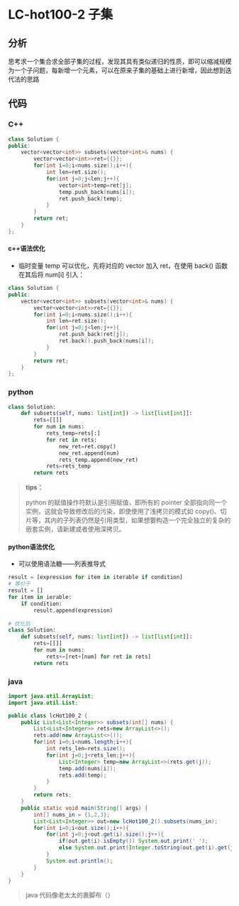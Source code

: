 # LC-hot100-2 子集



## 分析

思考求一个集合求全部子集的过程，发现其具有类似递归的性质，即可以缩减规模为一个子问题，每新增一个元素，可以在原来子集的基础上进行新增，因此想到迭代法的思路

## 代码



### C++

```c++
class Solution {
public:
    vector<vector<int>> subsets(vector<int>& nums) {
        vector<vector<int>>ret={{}};
        for(int i=0;i<nums.size();i++){
            int len=ret.size();
            for(int j=0;j<len;j++){
                vector<int>temp=ret[j];
                temp.push_back(nums[i]);
                ret.push_back(temp);
            }
        }
        return ret;
    }
};
```

#### c++语法优化

+ 临时变量 temp 可以优化，先将对应的 vector 加入 ret，在使用 back() 函数在其后将 num[i] 引入：

```c++
class Solution {
public:
    vector<vector<int>> subsets(vector<int>& nums) {
        vector<vector<int>>ret={{}};
        for(int i=0;i<nums.size();i++){
            int len=ret.size();
            for(int j=0;j<len;j++){
                ret.push_back(ret[j]);
                ret.back().push_back(nums[i]);
            }
        }
        return ret;
    }
};
```

### python

```python
class Solution:
    def subsets(self, nums: list[int]) -> list[list[int]]:
        rets=[[]]
        for num in nums:
            rets_temp=rets[:]
            for ret in rets:
                new_ret=ret.copy()
                new_ret.append(num)
                rets_temp.append(new_ret)
            rets=rets_temp
        return rets
```

> **tips：**
>
> python 的赋值操作符默认是引用赋值，即所有的 pointer 全部指向同一个实例，这就会导致修改后的污染，即使使用了浅拷贝的模式如 copy()、切片等，其内的子列表仍然是引用类型，如果想要构造一个完全独立的复杂的嵌套实例，请新建或者使用深拷贝。

#### python语法优化

+ 可以使用语法糖——列表推导式

```python
result = [expression for item in iterable if condition]
# 等价于
result = []
for item in ierable:
    if condition:
        result.append(expression)
        
# 优化后
class Solution:
    def subsets(self, nums: list[int]) -> list[list[int]]:
        rets=[[]]
        for num in nums:
            rets+=[ret+[num] for ret in rets]
        return rets
```

### java

```java
import java.util.ArrayList;
import java.util.List;

public class lcHot100_2 {
    public List<List<Integer>> subsets(int[] nums) {
        List<List<Integer>> rets=new ArrayList<>();
        rets.add(new ArrayList<>());
        for(int i=0;i<nums.length;i++){
            int rets_len=rets.size();
            for(int j=0;j<rets_len;j++){
                List<Integer> temp=new ArrayList<>(rets.get(j));
                temp.add(nums[i]);
                rets.add(temp);
            }
        }
        return rets;
    }
    public static void main(String[] args) {
        int[] nums_in = {1,2,3};
        List<List<Integer>> out=new lcHot100_2().subsets(nums_in);
        for(int i=0;i<out.size();i++){
            for(int j=0;j<out.get(i).size();j++){
                if(out.get(i).isEmpty()) System.out.print(' ');
                else System.out.print(Integer.toString(out.get(i).get(j))+' ');
            }
            System.out.println();
        }
    }
}
```

> java 代码像老太太的裹脚布（）



